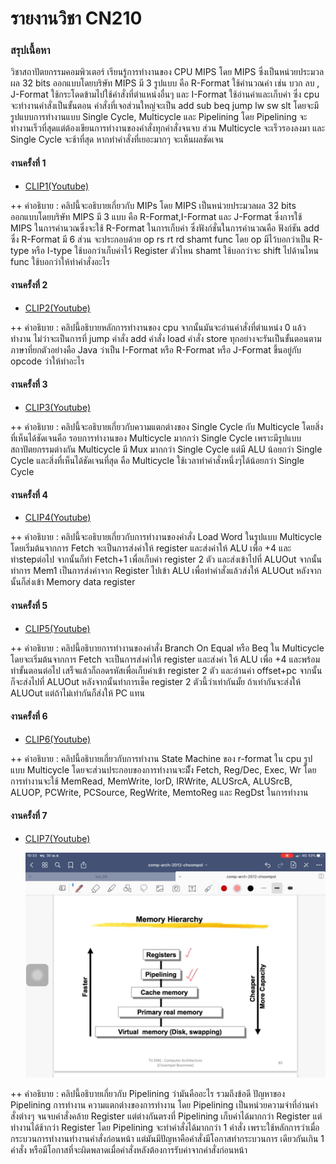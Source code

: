 # รายงานวิชา CN210

### สรุปเนื้อหา
วิชาสถาปัตยกรรมคอมพิวเตอร์ เรียนรู้การทำงานของ CPU MIPS โดย MIPS ซึ่งเป็นหน่วยประมวลผล 32 bits ออกแบบโดยบริษัท MIPS มี 3 รูปแบบ 
คือ R-Format ใช้คำนวณค่า เช่น บวก ลบ , J-Format ใช้กระโดดข้ามไปใช้คำสั่งที่ตำแหน่งอื่นๆ และ I-Format ใช้อ่านค่าและเก็บค่า ซึ่ง cpu จะทำงานคำสั่งเป็นขั้นตอน คำสั่งที่เจอส่วนใหญ่จะเป็น add sub beq jump lw sw slt โดยจะมีรูปแบบการทำงานแบบ Single Cycle, Multicycle และ Pipelining โดย Pipelining จะทำงานเร็วที่สุดแต่ต้องเขียนการทำงานของคำสั่งทุกคำสั่งจนจบ ส่วน Multicycle จะเร็วรองลงมา และ Single Cycle จะช้าที่สุด หากทำคำสั่งที่เยอะมากๆ จะเห็นผลชัดเจน

#### งานครั้งที่ 1
  * [CLIP1(Youtube)](https://www.youtube.com/watch?v=9prW90Cxy1k)
   ![](  ) 
    
  ++ คำอธิบาย : คลิปนี้จะอธิบายเกี่ยวกับ MIPs โดย MIPS เป็นหน่วยประมวลผล 32 bits ออกแบบโดยบริษัท MIPS มี 3 แบบ คือ R-Format,I-Format และ
               J-Format ซึ่งการใช้ MIPS ในการคำนวณซึ่งจะใช้ R-Format ในการเก็บค่า ซึ่งฟังก์ชั่นในการคำนวณคือ ฟังก์ชัน add ซึ่ง R-Format มี 6 ส่วน
               จะประกอบด้วย op rs rt rd shamt func โดย op มีไว้บอกว่าเป็น R-type หรือ I-type ใช้บอกว่าเก็บค่าไว้ Register ตัวไหน shamt 
               ใช้บอกว่าจะ shift ไปด้านไหน func ใช้บอกว่าให้ทำคำสั่งอะไร
               
#### งานครั้งที่ 2 
  * [CLIP2(Youtube)](https://www.youtube.com/watch?v=f3IktFSWI3Y)
  
  
  ++ คำอธิบาย : คลิปนี้อธิบายหลักการทำงานของ cpu จากนั้นมันจะอ่านคำสั่งที่ตำแหน่ง 0 แล้วทำงาน ไม่ว่าจะเป็นการที่ jump คำสั่ง add คำสั่ง load คำสั่ง store 
               ทุกอย่างจะรันเป็นขั้นตอนตามภาษาที่ยกตัวอย่างคือ Java ว่าเป็น I-Format หรือ R-Format หรือ J-Format ขึ้นอยู่กับ opcode ว่าให้ทำอะไร
  
#### งานครั้งที่ 3
  * [CLIP3(Youtube)](https://www.youtube.com/watch?v=BW_B_ZATatA)
  
  
  ++ คำอธิบาย : คลิปนี้จะอธิบายเกี่ยวกับความแตกต่างของ Single Cycle กับ Multicycle โดยสิ่งที่เห็นได้ชัดเจนคือ รอบการทำงานของ Multicycle มากกว่า Single 
               Cycle เพราะมีรูปแบบสถาปัตยกรรมต่างกัน Multicycle มี Mux มากกว่า Single Cycle แต่มี ALU น้อยกว่า Single Cycle และสิ่งที่เห็นได้ชัดเจนที่สุด                      คือ Multicycle ใช้เวลาทำคำสั่งหนึ่งๆได้น้อยกว่า Single Cycle
  
#### งานครั้งที่ 4
  * [CLIP4(Youtube)](https://www.youtube.com/watch?v=nuxHZJcRDfg)
  
  
  ++ คำอธิบาย : คลิปนี้จะอธิบายเกี่ยวกับการทำงานของคำสั่ง Load Word ในรูปแบบ Multicycle โดยเริ่มต้นจากการ Fetch จะเป็นการส่งค่าให้ register และส่งค่าให้ ALU 
               เพื่อ +4 และทำstepต่อไป จากนั้นก็ทำ Fetch+1 เพื่อเก็บค่า register 2 ตัว และส่งเข้าไปที่ ALUOut จากนั้นทำการ Mem1 เป็นการส่งค่าจาก Register 
               ไปเข้า ALU เพื่อทำคำสั่งแล้วส่งให้ ALUOut หลังจากนั้นก็ส่งเข้า Memory data register
  
#### งานครั้งที่ 5
  * [CLIP5(Youtube)](https://www.youtube.com/watch?v=deR_ZT8uqBw&t=15s)
  
  
  ++ คำอธิบาย : คลิปนี้อธิบายการทำงานของคำสั่ง Branch On Equal หรือ Beq ใน Multicycle โดยจะเริ่มต้นจากการ Fetch จะเป็นการส่งค่าให้ register และส่งค่า
               ให้ ALU เพื่อ +4 และพร้อมทำขั้นตอนต่อไป เสร็จแล้วก็ถอดรหัสเพื่อเก็บค่าเข้า register 2 ตัว และอ่านค่า offset+pc จากนั้นก็จะส่งไปที่ ALUOut 
               หลังจากนั้นทำการเช็ค register 2 ตัวนี้ว่าเท่ากันมั้ย ถ้าเท่ากันจะส่งให้ ALUOut แต่ถ้าไม่เท่ากันก็ส่งให้ PC แทน
  
#### งานครั้งที่ 6
  * [CLIP6(Youtube)](https://www.youtube.com/watch?v=cTYj0MKnsEo&t=5s)
  
  
  ++ คำอธิบาย : คลิปนี้อธิบายเกี่ยวกับการทำงาน State Machine ของ r-format ใน cpu รูปแบบ Multicycle โดยจะส่วนประกอบของการทำงานจะมีั้ง Fetch, 
               Reg/Dec, Exec, Wr โดยการทำงานจะใช้ MemRead, MemWrite, lorD, IRWrite, ALUSrcA, ALUSrcB, ALUOP, PCWrite, PCSource, RegWrite, 
               MemtoReg และ RegDst ในการทำงาน
  
  #### งานครั้งที่ 7
   * [CLIP7(Youtube)](https://www.youtube.com/watch?v=f5RM9AAuccY)
   
     ![](121.jpg) 
  
  ++ คำอธิบาย : คลิปนี้อธิบายเกี่ยวกับ Pipelining ว่ามันคืออะไร รวมถึงข้อดี ปัญหาของ Pipelining การทำงาน ความแตกต่างของการทำงาน โดย Pipelining 
               เป็นหน่วยความจำที่อ่านคำสั่งต่างๆ จนจบคำสั่งคล้าย Register แต่ต่างกันตรงที่ Pipelining เก็บค่าได้มากกว่า Register แต่ทำงานได้ช้ากว่า Register 
               โดย Pipelining จะทำคำสั่งได้มากกว่า 1 คำสั่ง เพราะใช้หลักการว่าเมื่อกระบวนการทำงานทำงานคำสั่งก่อนหน้า แต่มันมีปัญหาคือคำสั่งมีโอกาสทำกระบวนการ                    เดียวกันเกิน 1 คำสั่ง หรือมีโอกาสที่จะผิดพลาดเมื่อคำสั่งหลังต้องการรับค่าจากคำสั่งก่อนหน้า 

